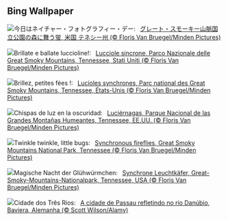 ## Bing Wallpaper
![](https://www.bing.com/th?id=OHR.SmokyFireflies_JA-JP1430941774_UHD.jpg&w=1000)今日はネイチャー・フォトグラフィー・デー:&nbsp;&ensp;[グレート・スモーキー山脈国立公園の森に舞う蛍, 米国 テネシー州 (© Floris Van Bruegel/Minden Pictures)](https://www.bing.com/th?id=OHR.SmokyFireflies_JA-JP1430941774_UHD.jpg)
<br><br/>
![](https://www.bing.com/th?id=OHR.SmokyFireflies_IT-IT3344018044_UHD.jpg&w=1000)Brillate e ballate luccioline!:&nbsp;&ensp;[Lucciole sincrone, Parco Nazionale delle Great Smoky Mountains, Tennessee, Stati Uniti (© Floris Van Bruegel/Minden Pictures)](https://www.bing.com/th?id=OHR.SmokyFireflies_IT-IT3344018044_UHD.jpg)
<br><br/>
![](https://www.bing.com/th?id=OHR.SmokyFireflies_FR-FR5098161118_UHD.jpg&w=1000)Brillez, petites fées !:&nbsp;&ensp;[Lucioles synchrones, Parc national des Great Smoky Mountains, Tennessee, États-Unis (© Floris Van Bruegel/Minden Pictures)](https://www.bing.com/th?id=OHR.SmokyFireflies_FR-FR5098161118_UHD.jpg)
<br><br/>
![](https://www.bing.com/th?id=OHR.SmokyFireflies_ES-ES1498305474_UHD.jpg&w=1000)Chispas de luz en la oscuridad:&nbsp;&ensp;[Luciérnagas, Parque Nacional de las Grandes Montañas Humeantes, Tennessee, EE.UU. (© Floris Van Bruegel/Minden Pictures)](https://www.bing.com/th?id=OHR.SmokyFireflies_ES-ES1498305474_UHD.jpg)
<br><br/>
![](https://www.bing.com/th?id=OHR.SmokyFireflies_EN-GB0756238387_UHD.jpg&w=1000)Twinkle twinkle, little bugs:&nbsp;&ensp;[Synchronous fireflies, Great Smoky Mountains National Park, Tennessee (© Floris Van Bruegel/Minden Pictures)](https://www.bing.com/th?id=OHR.SmokyFireflies_EN-GB0756238387_UHD.jpg)
<br><br/>
![](https://www.bing.com/th?id=OHR.SmokyFireflies_DE-DE9996840868_UHD.jpg&w=1000)Magische Nacht der Glühwürmchen:&nbsp;&ensp;[Synchrone Leuchtkäfer, Great-Smoky-Mountains-Nationalpark, Tennessee, USA (© Floris Van Bruegel/Minden Pictures)](https://www.bing.com/th?id=OHR.SmokyFireflies_DE-DE9996840868_UHD.jpg)
<br><br/>
![](https://www.bing.com/th?id=OHR.PassauSunsetJune_PT-BR1202861779_UHD.jpg&w=1000)Cidade dos Três Rios:&nbsp;&ensp;[A cidade de Passau refletindo no rio Danúbio, Baviera, Alemanha (© Scott Wilson/Alamy)](https://www.bing.com/th?id=OHR.PassauSunsetJune_PT-BR1202861779_UHD.jpg)
<br><br/>

